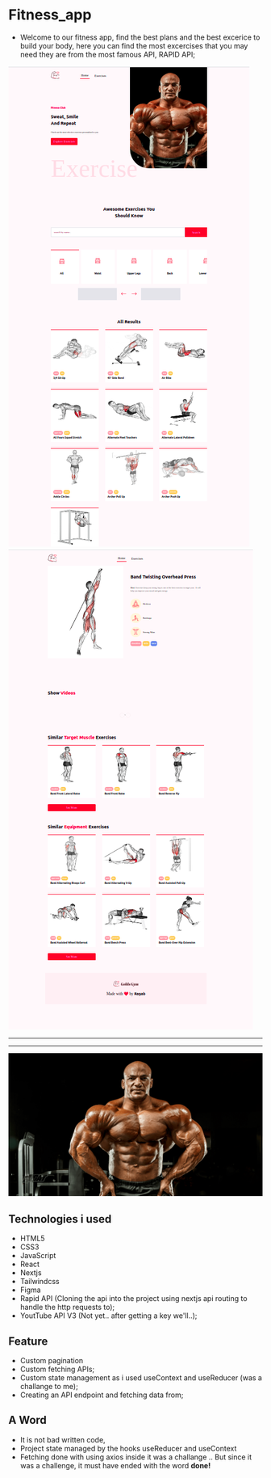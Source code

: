 # Fitness_app

- Welcome to our fitness app, find the best plans and the best excerice to build your body, here you can find the most
excercises that you may need they are from the most famous API, RAPID API;

![ramy-img](./assets/web.png) 
![ramy-img](./assets/web2.png)

---
---

![ramy-img](./assets/imgs/ramy.png)

## Technologies i used

- HTML5
- CSS3
- JavaScript
- React
- Nextjs
- Tailwindcss
- Figma
- Rapid API (Cloning the api into the project using nextjs api routing to handle the http requests to);
- YoutTube API V3 (Not yet.. after getting a key we'll..);

## Feature
- Custom pagination
- Custom fetching APIs;
- Custom state management as i used useContext and useReducer (was a challange to me);
- Creating an API endpoint and fetching data from;

## A Word
- It is not bad written code, 
- Project state managed by the hooks useReducer and useContext
- Fetching done with using axios inside it was a challange .. But since it was a challenge, it must have ended with the word **done!**